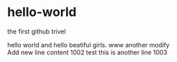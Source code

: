 # hello-world
the first github trivel
<html>
<head>
  <title></title>
  <meta charset = "utf-8" />
</head>
<body>
  <div>
    hello world and hello beatiful girls.
    www
    another modify
  </div>
</body>
</html>
Add new line content 1002
test
this is another line 1003
